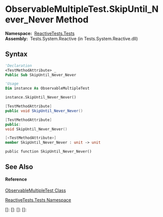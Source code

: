 # ObservableMultipleTest.SkipUntil\_Never\_Never Method

**Namespace:**  [ReactiveTests.Tests](ReactiveTests.Tests\ReactiveTests.Tests.md)  
**Assembly:**  Tests.System.Reactive (in Tests.System.Reactive.dll)

## Syntax

```vb
'Declaration
<TestMethodAttribute> _
Public Sub SkipUntil_Never_Never
```

```vb
'Usage
Dim instance As ObservableMultipleTest

instance.SkipUntil_Never_Never()
```

```csharp
[TestMethodAttribute]
public void SkipUntil_Never_Never()
```

```c++
[TestMethodAttribute]
public:
void SkipUntil_Never_Never()
```

```fsharp
[<TestMethodAttribute>]
member SkipUntil_Never_Never : unit -> unit 
```

```jscript
public function SkipUntil_Never_Never()
```

## See Also

#### Reference

[ObservableMultipleTest Class](ObservableMultipleTest\ObservableMultipleTest.md)

[ReactiveTests.Tests Namespace](ReactiveTests.Tests\ReactiveTests.Tests.md)

[]: 
[]: 
[]: 
[]: 